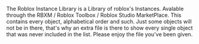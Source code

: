 The Roblox Instance Library is a Library of roblox's Instances. Avalable through the RBXM / Roblox Toolbox / Roblox Studio MarketPlace.
This contains every object, alphabetical order and such.
Just some objects will not be in there, that's why an extra file is there to show every single object that was never included in the list.
Please enjoy the file you've been given.
